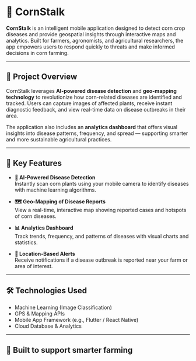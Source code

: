 # 🌽 CornStalk

**CornStalk** is an intelligent mobile application designed to detect corn crop diseases and provide geospatial insights through interactive maps and analytics. Built for farmers, agronomists, and agricultural researchers, the app empowers users to respond quickly to threats and make informed decisions in corn farming.

---

## 📌 Project Overview

CornStalk leverages **AI-powered disease detection** and **geo-mapping technology** to revolutionize how corn-related diseases are identified and tracked. Users can capture images of affected plants, receive instant diagnostic feedback, and view real-time data on disease outbreaks in their area.

The application also includes an **analytics dashboard** that offers visual insights into disease patterns, frequency, and spread — supporting smarter and more sustainable agricultural practices.

---

## 🌟 Key Features

- **📸 AI-Powered Disease Detection**  
  Instantly scan corn plants using your mobile camera to identify diseases with machine learning algorithms.

- **🗺️ Geo-Mapping of Disease Reports**  
  View a real-time, interactive map showing reported cases and hotspots of corn diseases.

- **📊 Analytics Dashboard**  
  Track trends, frequency, and patterns of diseases with visual charts and statistics.

- **🧭 Location-Based Alerts**  
  Receive notifications if a disease outbreak is reported near your farm or area of interest.

---

## 🛠️ Technologies Used

- Machine Learning (Image Classification)
- GPS & Mapping APIs
- Mobile App Framework (e.g., Flutter / React Native)
- Cloud Database & Analytics

---

## 🌾 Built to support smarter farming
